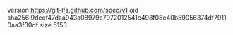 version https://git-lfs.github.com/spec/v1
oid sha256:9deef47daa943a08979e7972012541e498f08e40b59056374df79110aa3f30df
size 5153
